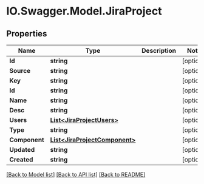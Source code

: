 # IO.Swagger.Model.JiraProject
## Properties

Name | Type | Description | Notes
------------ | ------------- | ------------- | -------------
**Id** | **string** |  | [optional] 
**Source** | **string** |  | [optional] 
**Key** | **string** |  | [optional] 
**Id** | **string** |  | [optional] 
**Name** | **string** |  | [optional] 
**Desc** | **string** |  | [optional] 
**Users** | [**List&lt;JiraProjectUsers&gt;**](JiraProjectUsers.md) |  | [optional] 
**Type** | **string** |  | [optional] 
**Component** | [**List&lt;JiraProjectComponent&gt;**](JiraProjectComponent.md) |  | [optional] 
**Updated** | **string** |  | [optional] 
**Created** | **string** |  | [optional] 

[[Back to Model list]](../README.md#documentation-for-models) [[Back to API list]](../README.md#documentation-for-api-endpoints) [[Back to README]](../README.md)


